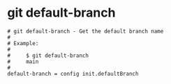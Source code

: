 # git default-branch

```gitconfig
# git default-branch - Get the default branch name
#
# Example:
#
#     $ git default-branch
#     main
#
default-branch = config init.defaultBranch 
```
